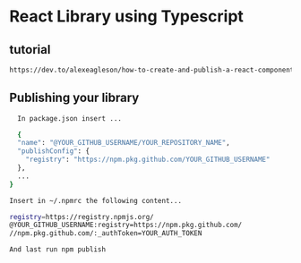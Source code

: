 # React Library using Typescript

## tutorial
```bash
https://dev.to/alexeagleson/how-to-create-and-publish-a-react-component-library-2oe
```

## Publishing your library
```bash
  In package.json insert ...

  {
  "name": "@YOUR_GITHUB_USERNAME/YOUR_REPOSITORY_NAME",
  "publishConfig": {
    "registry": "https://npm.pkg.github.com/YOUR_GITHUB_USERNAME"
  },
  ...  
}

```

```bash
Insert in ~/.npmrc the following content...

registry=https://registry.npmjs.org/
@YOUR_GITHUB_USERNAME:registry=https://npm.pkg.github.com/
//npm.pkg.github.com/:_authToken=YOUR_AUTH_TOKEN

```

```bash
And last run npm publish
```